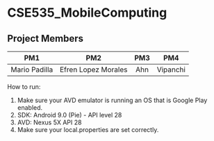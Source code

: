 # CSE535_MobileComputing
## Project Members

| PM1        | PM2           | PM3  | PM4 |
| ------------- |:-------------:| :-------------:|:-----:|
| Mario Padilla      | Efren Lopez Morales | Ahn | Vipanchi| 

How to run:
1. Make sure your AVD emulator is running an OS that is Google Play enabled. 
2. SDK: Android 9.0 (Pie) - API level 28
3. AVD: Nexus 5X API 28
4. Make sure your local.properties are set correctly.
